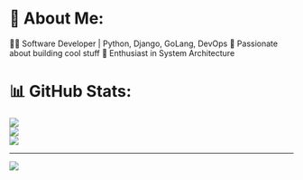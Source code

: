 # 💫 About Me:
👨‍💻 Software Developer | Python, Django, GoLang, DevOps 🚀 Passionate about building cool stuff 📐 Enthusiast in System Architecture

# 📊 GitHub Stats:
![](https://github-readme-stats.vercel.app/api?username=karthiknarayan07&theme=dark&hide_border=false&include_all_commits=true&count_private=true)<br/>
![](https://github-readme-streak-stats.herokuapp.com/?user=karthiknarayan07&theme=dark&hide_border=false)<br/>
![](https://github-readme-stats.vercel.app/api/top-langs/?username=karthiknarayan07&theme=dark&hide_border=false&include_all_commits=true&count_private=true&layout=compact)

---
[![](https://visitcount.itsvg.in/api?id=karthiknarayan07&icon=0&color=0)](https://visitcount.itsvg.in)
